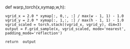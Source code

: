 
def warp_torch(x,xymap,w,h):
    
    vgrid_x = 2.0 * xymap[:, 0,:, :] / max(w - 1, 1) - 1.0
    vgrid_y = 2.0 * xymap[:, 1,:, :] / max(h - 1, 1) - 1.0
    vgrid_scaled = torch.stack((vgrid_x, vgrid_y), dim=3)
    output = F.grid_sample(x, vgrid_scaled, mode='nearest', padding_mode='reflection')
         
    return  output   
